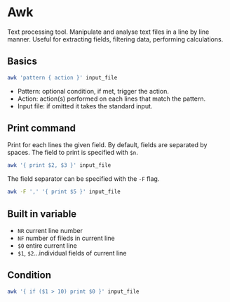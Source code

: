 # Awk

Text processing tool. Manipulate and analyse text 
files in a line by line manner. 
Useful for extracting fields, filtering data, performing calculations.

## Basics

```bash 
awk 'pattern { action }' input_file
```
- Pattern: optional condition, if met, trigger the action.
- Action: action(s) performed on each lines that match the pattern.
- Input file: if omitted it takes the standard input.

## Print command

Print for each lines the given field. By default, fields are separated
by spaces. The field to print is specified with `$n`.

```bash
awk '{ print $2, $3 }' input_file
```
The field separator can be specified with the `-F` flag.

```bash
awk -F ',' '{ print $5 }' input_file
```

## Built in variable

- `NR` current line number
- `NF` number of fileds in current line
- `$0` entire current line
- `$1`, `$2`...individual fields of current line

## Condition

```bash
awk '{ if ($1 > 10) print $0 }' input_file
```
